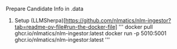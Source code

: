 Prepare Candidate Info in .data
1. Setup (LLMSherpa)[https://github.com/nlmatics/nlm-ingestor?tab=readme-ov-file#run-the-docker-file]
   '''
   docker pull ghcr.io/nlmatics/nlm-ingestor:latest
   docker run -p 5010:5001 ghcr.io/nlmatics/nlm-ingestor:latest
   '''
